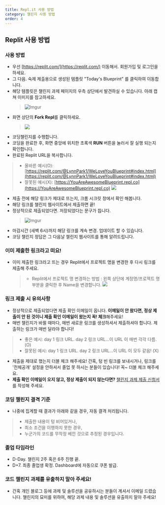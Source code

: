 ```yaml
---
title: Repl.it 사용 방법
category: 챌린지 사용 방법
order: 4
---
```


## Replit 사용 방법

### 사용 방법

- 우선 [https://replit.com/](https://replit.com/) 이동해서. 회원가입 및 로그인을 하세요. 
- 그 다음. 숙제 제출용으로 생성된 템플릿 "Today's Blueprint" 를 클릭하여 이동합니다. 
- 해당 템플릿은 챌린지 과제 페이지의 우측 상단에서 발견하실 수 있습니다. 아래 캡쳐 이미지를 참고하세요.
  > ![Imgur](https://i.imgur.com/o06t6SJ.png)
- 화면 상단의 **Fork Repl**를 클릭하세요.
  > ![](https://i.ibb.co/3WZWdgT/Screen-Shot-2022-06-29-at-4-19-51-PM.png)
- 코딩챌린지를 수행합니다.
- 코딩을 완료한 후, 화면 중앙에 위치한 초록색 **RUN** 버튼을 눌러서 잘 실행 되는지 확인합니다.
- 완료된 Replit URL을 복사합니다. 
> - 올바른 예시(O): [https://replit.com/@LynnPark1/WeLoveYouBlueprint#index.html](https://replit.com/@LynnPark1/WeLoveYouBlueprint#index.html)
> - 잘못된 예시(X): [https://YouAreAwesomeBlueprint.repl.co](https://YouAreAwesomeBlueprint.repl.co)
  > ![](https://i.ibb.co/mRnRbv1/Screen-Shot-2022-06-29-at-4-25-57-PM.png)
- 제출 전에 해당 링크가 제대로 뜨는지, 크롬 시크릿 창에서 확인 해봅니다.
- 해당 링크를 챌린지 웹사이트에서 제출하면 끝!
- 정상적으로 제출되었다면. 저장되었다는 문구가 뜹니다.
  > ![Imgur](https://i.imgur.com/fHxZSau.png)
- 마감시간 (새벽 6시)까지 해당 링크를 계속 변경. 업데이트 할 수 있습니다.
- 코딩 챌린지 정답은 그 다음날 챌린지 웹사이트를 통해 알려드립니다.

### 이미 제출한 링크라고 떠요!
- 이미 제출한 링크라고 뜨는 경우 Replit에서 프로젝트 명을 변경한 후 다시 링크를 제출해 주세요.
  > - Replit에서 프로젝트 명 변경하는 방법 : 왼쪽 상단에 계정명/프로젝트 명 부분을 클릭한 후 Name을 변경합니다.
  >   ![](https://i.ibb.co/wy8cFfB/Group-20-1.png)

### 링크 제출 시 유의사항

- 정상적으로 제출되었다면 제출 확인 이메일이 옵니다.
  **이메일이 안 왔다면, 정상 제출이 안 된 것이니 제출 확인 이메일이 왔는지 꼭! 체크**해주세요!
- 매번 챌린지가 바뀔 때마다, 매번 새로운 링크를 생성하셔서 제출하셔야 합니다. 제출하는 링크가 매번 달라야 합니다!
> - 좋은 예시: day 1 링크 URL. day 2 링크 URL...이 URL 이 매번 각각 다름. (O)
> - 잘못된 예시: day 1 링크 URL. day 2 링크 URL...이 URL 이 모두 같음! (X)
- 제출을 제대로 했는지 더블 체크 해주세요! 간혹, 텅 빈 링크를 보내시거나, 링크를 '전체공개' 설정을 안하셔서 졸업 못 하시는 분들이 있습니다! 꼭~ 더블 체크 해주세요.
- **제출 확인 이메일이 오지 않고, 정상 제출이 되지 않는다면?** [챌린지 과제 제출 신청서](https://forms.gle/qnRobe99p5Vcbk9P9)를 작성해 주세요.

### 코딩 챌린지 결격 기준

- 나중에 집계할 때 결과가 아래와 같을 경우, 자동 결격 처리됩니다.
> - 제출한 내용이 텅 비어있거나,
> - 최소 조건을 이행하지 못한 경우,
> - 누군가의 코드를 무작정 베낀 것으로 추정된 경우입니다.

### 졸업 타임라인

- D-Day. 챌린지 2주 혹은 6주 진행 끝.
- D+7. 최종 졸업생 확정. Dashboard에 자동으로 쿠폰 발급.

### 코드 챌린지 과제를 유출하지 말아 주세요!

- 간혹 개인 블로그 등에 과제 및 솔루션을 공유하시는 분들이 계셔서 이메일 드렸습니다. 챌린지의 묘미를 위하여, 해당 과제 내용 및 솔루션을 유출하지 말아 주세요!
